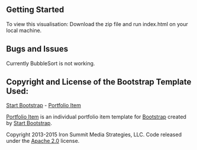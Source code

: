 
## Getting Started

To view this visualisation: Download the zip file and run index.html on your local machine.

## Bugs and Issues

Currently BubbleSort is not working.

## Copyright and License of the Bootstrap Template Used:

[Start Bootstrap](http://startbootstrap.com/) - [Portfolio Item](http://startbootstrap.com/template-overviews/portfolio-item/)

[Portfolio Item](http://startbootstrap.com/template-overviews/portfolio-item/) is an individual portfolio item template for [Bootstrap](http://getbootstrap.com/) created by [Start Bootstrap](http://startbootstrap.com/).

Copyright 2013-2015 Iron Summit Media Strategies, LLC. Code released under the [Apache 2.0](https://github.com/IronSummitMedia/startbootstrap-portfolio-item/blob/gh-pages/LICENSE) license.